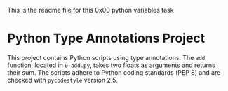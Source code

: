 This is the readme file for this 0x00 python variables task
# Python Type Annotations Project

This project contains Python scripts using type annotations. The `add` function, located in `0-add.py`, takes two floats as arguments and returns their sum. The scripts adhere to Python coding standards (PEP 8) and are checked with `pycodestyle` version 2.5.
